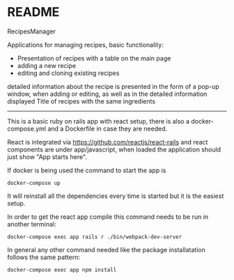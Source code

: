 # README

RecipesManager

Applications for managing recipes, basic functionality:
- Presentation of recipes with a table on the main page
- adding a new recipe
- editing and cloning existing recipes

detailed information about the recipe is presented in the form of a pop-up window, when adding or editing, as well as in the detailed information displayed Title of recipes with the same ingredients
____

This is a basic ruby on rails app with react setup, there is also a docker-compose.yml and a Dockerfile in case they are needed.

React is integrated via https://github.com/reactjs/react-rails and react components are under app/javascript, when loaded the application should just show "App starts here".

If docker is being used the command to start the app is

`
docker-compose up
`

It will reinstall all the dependencies every time is started but it is the easiest setup.

In order to get the react app compile this command needs to be run in another terminal:

`
docker-compose exec app rails r ./bin/webpack-dev-server
`

In general any other command needed like the package installatation follows the same pattern:

`
docker-compose exec app npm install
`
